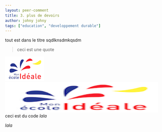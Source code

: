 ```yaml
---
layout: peer-comment
title: 3. plus de devoirs
author: johny johny
tags: ["education", "developpement durable"]
---
```

tout est dans le titre sqdlknsdmkqsdm

> ceci est une quote

<!-- 
```
ceci est un 
block of code  provoke size bugs
```
 -->
![image insérée](/static/images/uploads/favicon.png)
<img src="/static/images/uploads/favicon.png" style="width:750px;height: 100px"/>
ceci est du code <em> lala</em>

<em>lala</em>
